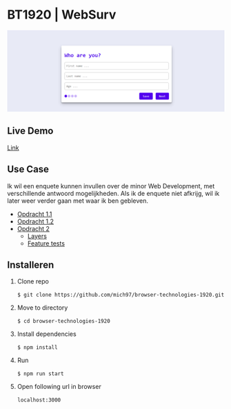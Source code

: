 # BT1920 | WebSurv
![Thumbnail](./course/thumbnail.png)

## Live Demo
[Link](https://bt-michel.herokuapp.com/)

## Use Case
Ik wil een enquete kunnen invullen over de minor Web Development, met verschillende antwoord mogelijkheden. Als ik de enquete niet afkrijg, wil ik later weer verder gaan met waar ik ben gebleven.
- [Opdracht 1.1](./course/Opdracht1.1.md)
- [Opdracht 1.2](./course/Opdracht1.2.md)
- [Opdracht 2](./course/Opdracht2.md)
    - [Layers](./course/Layers.md)
    - [Feature tests](./course/Featuretests.md)

## Installeren
1. Clone repo
    ```
    $ git clone https://github.com/mich97/browser-technologies-1920.git
    ```
2. Move to directory
    ```
    $ cd browser-technologies-1920
    ```
3. Install dependencies
    ```
    $ npm install
    ``` 
4. Run
    ```
    $ npm run start
    ```
5. Open following url in browser
    ```
   localhost:3000
   ```